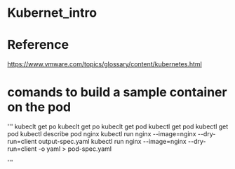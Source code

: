 # Kubernet_intro

# Reference 

https://www.vmware.com/topics/glossary/content/kubernetes.html

# comands to build a sample container on the pod
'''
kubeclt get po
kubeclt get po
kubeclt get pod
kubectl get pod
kubectl get pod
kubectl describe pod nginx
kubectl run nginx --image=nginx --dry-run=client output-spec.yaml
kubectl run nginx --image=nginx --dry-run=client -o yaml > pod-spec.yaml

'''
